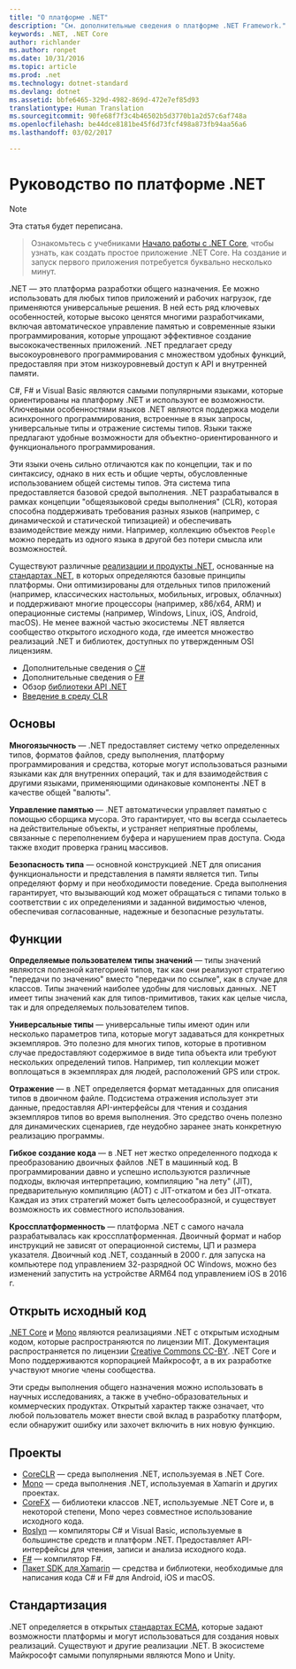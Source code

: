 ```yaml
---
title: "О платформе .NET"
description: "См. дополнительные сведения о платформе .NET Framework."
keywords: .NET, .NET Core
author: richlander
ms.author: ronpet
ms.date: 10/31/2016
ms.topic: article
ms.prod: .net
ms.technology: dotnet-standard
ms.devlang: dotnet
ms.assetid: bbfe6465-329d-4982-869d-472e7ef85d93
translationtype: Human Translation
ms.sourcegitcommit: 90fe68f7f3c4b46502b5d3770b1a2d57c6af748a
ms.openlocfilehash: be44dce8181be45f6d73fcf498a873fb94aa56a6
ms.lasthandoff: 03/02/2017

---
```


# <a name="net-platform-guide"></a>Руководство по платформе .NET

> [!NOTE]
Эта статья будет переписана.

> Ознакомьтесь с учебниками [Начало работы с .NET Core](../core/getting-started.md), чтобы узнать, как создать простое приложение .NET Core. На создание и запуск первого приложения потребуется буквально несколько минут.

.NET — это платформа разработки общего назначения. Ее можно использовать для любых типов приложений и рабочих нагрузок, где применяются универсальные решения. В ней есть ряд ключевых особенностей, которые высоко ценятся многими разработчиками, включая автоматическое управление памятью и современные языки программирования, которые упрощают эффективное создание высококачественных приложений. .NET предлагает среду высокоуровневого программирования с множеством удобных функций, предоставляя при этом низкоуровневый доступ к API и внутренней памяти.

C#, F# и Visual Basic являются самыми популярными языками, которые ориентированы на платформу .NET и используют ее возможности. Ключевыми особенностями языков .NET являются поддержка модели асинхронного программирования, встроенные в язык запросы, универсальные типы и отражение системы типов. Языки также предлагают удобные возможности для объектно-ориентированного и функционального программирования.

Эти языки очень сильно отличаются как по концепции, так и по синтаксису, однако в них есть и общие черты, обусловленные использованием общей системы типов. Эта система типа предоставляется базовой средой выполнения. .NET разрабатывался в рамках концепции "общеязыковой среды выполнения" (CLR), которая способна поддерживать требования разных языков (например, с динамической и статической типизацией) и обеспечивать взаимодействие между ними. Например, коллекцию объектов `People` можно передать из одного языка в другой без потери смысла или возможностей.

Существуют различные [реализации и продукты .NET](components.md), основанные на [стандартах .NET](https://github.com/dotnet/coreclr/blob/master/Documentation/project-docs/dotnet-standards.md), в которых определяются базовые принципы платформы. Они оптимизированы для отдельных типов приложений (например, классических настольных, мобильных, игровых, облачных) и поддерживают многие процессоры (например, x86/x64, ARM) и операционные системы (например, Windows, Linux, iOS, Android, macOS). Не менее важной частью экосистемы .NET является сообщество открытого исходного кода, где имеется множество реализаций .NET и библиотек, доступных по утвержденным OSI лицензиям.

- Дополнительные сведения о [C#](../csharp/index.md)
- Дополнительные сведения о [F#](../fsharp/index.md)
- Обзор [библиотеки API .NET](../../api/index.md)
- [Введение в среду CLR](https://github.com/dotnet/coreclr/blob/master/Documentation/botr/intro-to-clr.md)

<a name="fundamentals"></a>Основы
------------

**Многоязычность** — .NET предоставляет систему четко определенных типов, форматов файлов, среду выполнения, платформу программирования и средства, которые могут использоваться разными языками как для внутренних операций, так и для взаимодействия с другими языками, применяющими одинаковые компоненты .NET в качестве общей "валюты".

**Управление памятью** — .NET автоматически управляет памятью с помощью сборщика мусора. Это гарантирует, что вы всегда ссылаетесь на действительные объекты, и устраняет неприятные проблемы, связанные с переполнением буфера и нарушением прав доступа. Сюда также входит проверка границ массивов.

**Безопасность типа** — основной конструкцией .NET для описания функциональности и представления в памяти является тип. Типы определяют форму и при необходимости поведение. Среда выполнения гарантирует, что вызывающий код может обращаться с типами только в соответствии с их определениями и заданной видимостью членов, обеспечивая согласованные, надежные и безопасные результаты.

<a name="features"></a>Функции
--------

**Определяемые пользователем типы значений** — типы значений являются полезной категорией типов, так как они реализуют стратегию "передачи по значению" вместо "передачи по ссылке", как в случае для классов. Типы значений наиболее удобны для числовых данных. .NET имеет типы значений как для типов-примитивов, таких как целые числа, так и для определяемых пользователем типов.

**Универсальные типы** — универсальные типы имеют один или несколько параметров типа, которые могут задаваться для конкретных экземпляров. Это полезно для многих типов, которые в противном случае предоставляют содержимое в виде типа объекта или требуют нескольких определений типов. Например, тип коллекции может воплощаться в экземплярах для людей, расположений GPS или строк.

**Отражение** — в .NET определяется формат метаданных для описания типов в двоичном файле. Подсистема отражения использует эти данные, предоставляя API-интерфейсы для чтения и создания экземпляров типов во время выполнения. Это средство очень полезно для динамических сценариев, где неудобно заранее знать конкретную реализацию программы.

**Гибкое создание кода** — в .NET нет жестко определенного подхода к преобразованию двоичных файлов .NET в машинный код. В программировании давно и успешно используются различные подходы, включая интерпретацию, компиляцию "на лету" (JIT), предварительную компиляцию (AOT) с JIT-откатом и без JIT-отката. Каждая из этих стратегий может быть целесообразной, и существует возможность их совместного использования.

**Кроссплатформенность** — платформа .NET с самого начала разрабатывалась как кроссплатформенная. Двоичный формат и набор инструкций не зависят от операционной системы, ЦП и размера указателя. Двоичный код .NET, созданный в 2000 г. для запуска на компьютере под управлением 32-разрядной ОС Windows, можно без изменений запустить на устройстве ARM64 под управлением iOS в 2016 г.

<a name="open-source"></a>Открыть исходный код
-----------

[.NET Core](https://github.com/dotnet/core) и [Mono](https://github.com/mono/mono) являются реализациями .NET с открытым исходным кодом, которые распространяются по лицензии MIT. Документация распространяется по лицензии [Creative Commons CC-BY](https://creativecommons.org/licenses/by/4.0/). .NET Core и Mono поддерживаются корпорацией Майкрософт, а в их разработке участвуют многие члены сообщества. 

Эти среды выполнения общего назначения можно использовать в научных исследованиях, а также в учебно-образовательных и коммерческих продуктах. Открытый характер также означает, что любой пользователь может внести свой вклад в разработку платформ, если обнаружит ошибку или захочет включить в них новую функцию.

<a name="projects"></a>Проекты
--------

- [CoreCLR](https://github.com/dotnet/coreclr) — среда выполнения .NET, используемая в .NET Core.
- [Mono](https://github.com/mono/mono) — среда выполнения .NET, используемая в Xamarin и других проектах.
- [CoreFX](https://github.com/dotnet/coreclr) — библиотеки классов .NET, используемые .NET Core и, в некоторой степени, Mono через совместное использование исходного кода.
- [Roslyn](https://github.com/dotnet/roslyn) — компиляторы C# и Visual Basic, используемые в большинстве средств и платформ .NET. Предоставляет API-интерфейсы для чтения, записи и анализа исходного кода.
- [F#](https://github.com/microsoft/visualfsharp) — компилятор F#.
- [Пакет SDK для Xamarin](http://open.xamarin.com) — средства и библиотеки, необходимые для написания кода C# и F# для Android, iOS и macOS.

<a name="standardized"></a>Стандартизация
------------

.NET определяется в открытых [стандартах ECMA](https://github.com/dotnet/coreclr/blob/master/Documentation/project-docs/dotnet-standards.md), которые задают возможности платформы и могут использоваться для создания новых реализаций. Существуют и другие реализации .NET. В экосистеме Майкрософт самыми популярными являются Mono и Unity.


